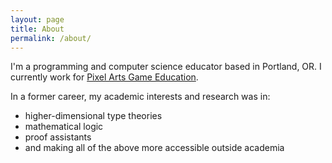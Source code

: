 ```yaml
---
layout: page
title: About
permalink: /about/
---
```


I'm a programming and computer science educator based in Portland, OR. I currently work for [Pixel Arts Game Education](http://gameeducationpdx.com).

In a former career, my academic interests and research was in:

+ higher-dimensional type theories
+ mathematical logic
+ proof assistants
+ and making all of the above more accessible outside academia
